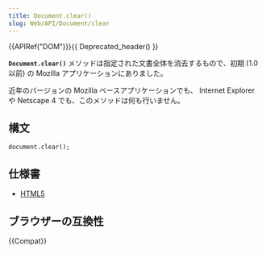 ```yaml
---
title: Document.clear()
slug: Web/API/Document/clear
---
```

{{APIRef("DOM")}}{{ Deprecated_header() }}

**`Document.clear()`** メソッドは指定された文書全体を消去するもので、初期 (1.0 以前) の Mozilla アプリケーションにありました。

近年のバージョンの Mozilla ベースアプリケーションでも、 Internet Explorer や Netscape 4 でも、このメソッドは何も行いません。

## 構文

```
document.clear();
```

## 仕様書

- [HTML5](https://www.whatwg.org/html/#dom-document-clear)

## ブラウザーの互換性

{{Compat}}
